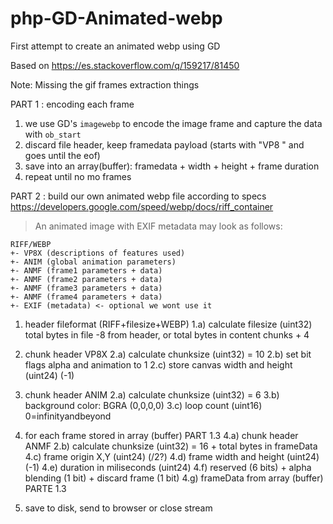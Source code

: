 # php-GD-Animated-webp
First attempt to create an animated webp using GD

Based on https://es.stackoverflow.com/q/159217/81450

Note: Missing the gif frames extraction things

PART 1 : encoding each frame

1) we use GD's `imagewebp` to encode the image frame and capture the data with `ob_start`
2) discard file header, keep framedata payload (starts with "VP8 " and goes until the eof)
3) save into an array(buffer): framedata + width + height + frame duration
4) repeat until no mo frames

PART 2 : build our own animated webp file according to specs
https://developers.google.com/speed/webp/docs/riff_container

> An animated image with EXIF metadata may look as follows:
```
RIFF/WEBP
+- VP8X (descriptions of features used)
+- ANIM (global animation parameters)
+- ANMF (frame1 parameters + data)
+- ANMF (frame2 parameters + data)
+- ANMF (frame3 parameters + data)
+- ANMF (frame4 parameters + data)
+- EXIF (metadata) <- optional we wont use it
```

1) header fileformat (RIFF+filesize+WEBP)
1.a) calculate filesize (uint32) total bytes in file -8 from header, or total bytes in content chunks + 4 

2) chunk header VP8X 
2.a) calculate chunksize (uint32) = 10
2.b) set bit flags alpha and animation to 1 
2.c) store canvas width and height (uint24) (-1)

3) chunk header ANIM
2.a) calculate chunksize (uint32) = 6
3.b) background color: BGRA (0,0,0,0)
3.c) loop count (uint16) 0=infinityandbeyond

4) for each frame stored in array (buffer) PART 1.3
4.a) chunk header ANMF
2.b) calculate chunksize (uint32) = 16 + total bytes in frameData
4.c) frame origin X,Y (uint24) (/2?)
4.d) frame width and height (uint24) (-1)
4.e) duration in miliseconds (uint24)
4.f) reserved (6 bits) + alpha blending (1 bit) + discard frame (1 bit)
4.g) frameData from array (buffer) PARTE 1.3

5) save to disk, send to browser or close stream

